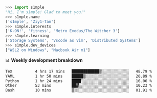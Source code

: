 ```python
>>> import s1mple
"Hi, I'm s1mple! Glad to meet you!"
>>> s1mple.name
('s1mple', 'Ziy1-Tan')
>>> s1mple.interests
['K-ON!', 'fitness', 'Metro Exodus/The Witcher 3']
>>> s1mple.learning
['Storage Systems', 'Vscode as Vim', 'Distributed Systems']
>>> s1mple.dev_devices
["WSL2 on Windows", "Macbook Air m1"]
```
📊 **Weekly development breakdown**
<!--START_SECTION:waka-->

```txt
TeX          4 hrs 17 mins   ████████████▒░░░░░░░░░░░░   48.79 %
YAML         1 hr 50 mins    █████▒░░░░░░░░░░░░░░░░░░░   20.89 %
Python       1 hr 24 mins    ████░░░░░░░░░░░░░░░░░░░░░   16.06 %
Other        53 mins         ██▓░░░░░░░░░░░░░░░░░░░░░░   10.23 %
Bash         10 mins         ▒░░░░░░░░░░░░░░░░░░░░░░░░   01.91 %
```

<!--END_SECTION:waka-->
